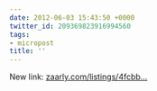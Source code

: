 ```yaml
---
date: 2012-06-03 15:43:50 +0000
twitter_id: 209369823916994560
tags:
- micropost
title: ''
---
```


New link: [zaarly.com/listings/4fcbb…](http://www.zaarly.com/listings/4fcbbe3528330e1337000184)
